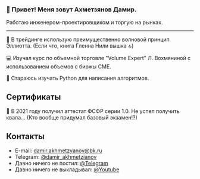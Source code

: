 ###  👋 Привет! Меня зовут Ахметзянов Дамир.
Работаю инженером-проектировщиком и торгую на рынках.

---
🤪 В трейдинге использую преимущественно волновой принцип Эллиотта. (Если что, книга Гленна Нили вышка 🔝)

💻 Изучал курс по объемной торговле "Volume Expert" Л. Вохмяниной с использованием объемов с биржы CME.

💾 Стараюсь изучать Python для написания алгоритмов.

## Сертификаты

📜 В 2021 году получил аттестат ФСФР серии 1.0. Не успел получить квала... (Кто вообще придумал базовый экзамен⁉)

## Контакты

* E-mail: [damir.akhmetzyanov@bk.ru](mailto:damir.akhmetzyanov@bk.ru)
* Telegram: [@damir_akhmetzianov](https://t.me/damir_akhmetzianov)
* Давно ничего не постил: [@Telegram](https://t.me/forex_volume_news)
* Давно ничего не выкладывал: [@Youtube](https://www.youtube.com/channel/UC64yWnig3p9YNilWIsrNN8w)
